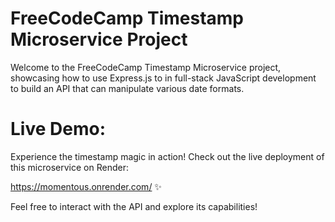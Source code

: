 # FreeCodeCamp Timestamp Microservice Project
Welcome to the FreeCodeCamp Timestamp Microservice project, showcasing how to use Express.js to in full-stack JavaScript development to build an API that can manipulate various date formats.

# Live Demo:

Experience the timestamp magic in action! Check out the live deployment of this microservice on Render:

https://momentous.onrender.com/ ✨

Feel free to interact with the API and explore its capabilities!
